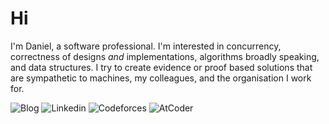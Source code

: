 # Hi

I'm Daniel, a software professional. I'm interested in concurrency, correctness of designs _and_ implementations, algorithms broadly speaking, and data structures. I try to create evidence or proof based solutions that are sympathetic to machines, my colleagues, and the organisation I work for.

<p>
  <img alt="Blog" src="https://img.shields.io/badge/-technical blog-F9A03C?style=flat-square&logo=github&logoColor=white" />
  <img alt="Linkedin" src="https://img.shields.io/badge/-linkedin-0A66C2?style=flat-square&logo=linkedin&logoColor=white" />
  <img alt="Codeforces" src="https://img.shields.io/badge/-codeforces-1F8ACB?style=flat-square&logo=codeforces&logoColor=white" />
  <img alt="AtCoder" src="https://img.shields.io/badge/-atcoder-686868?style=flat-square&logo=ferrari&logoColor=white" />
</p>
